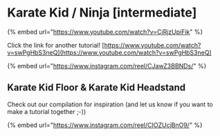 # Karate Kid / Ninja \[intermediate]

{% embed url="https://www.youtube.com/watch?v=CiRjzUpiFik" %}

Click the link for another tutorial! [https://www.youtube.com/watch?v=swPgHbS3neQ](https://www.youtube.com/watch?v=swPgHbS3neQ)

{% embed url="https://www.instagram.com/reel/CJawZ3BBNDs/" %}

## Karate Kid Floor & Karate Kid Headstand

Check out our compilation for inspiration (and let us know if you want to make a tutorial together ;-))

{% embed url="https://www.instagram.com/reel/CIOZUcjBnO9/" %}

